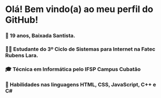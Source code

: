 # Olá! Bem vindo(a) ao meu perfil do GitHub!
### 📍 19 anos, Baixada Santista.
### 👩‍💻 Estudante do 3º Ciclo de Sistemas para Internet na Fatec Rubens Lara.
### 🎓 Técnica em Informática pelo IFSP Campus Cubatão
### 📖 Habilidades nas linguagens HTML, CSS, JavaScript, C++ e C# 



